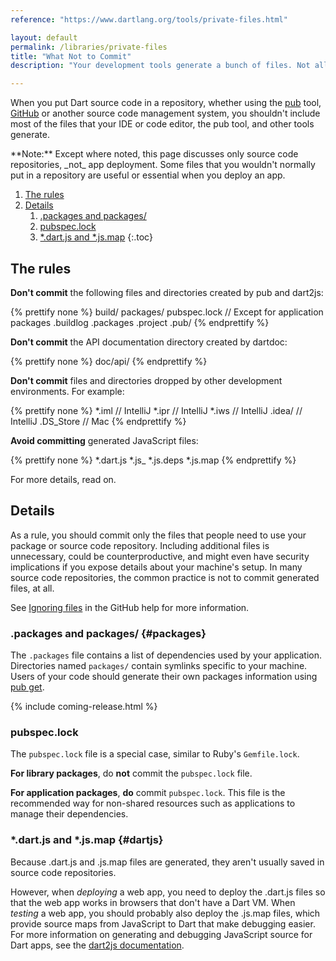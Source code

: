```yaml
---
reference: "https://www.dartlang.org/tools/private-files.html"

layout: default
permalink: /libraries/private-files
title: "What Not to Commit"
description: "Your development tools generate a bunch of files. Not all of them should be committed."

---
```


When you put Dart source code in a repository,
whether using the [pub](/tools/pub) tool, [GitHub](https://github.com/)
or another source code management system,
you shouldn't include most of the files
that your IDE or code editor, the pub tool, and other tools generate.

<aside class="alert alert-info" markdown="1">
**Note:**
Except where noted, this page discusses only source code repositories,
_not_ app deployment.
Some files that you wouldn't normally put in a repository
are useful or essential when you deploy an app.
</aside>

1. [The rules](#the-rules)
1. [Details](#details)
   1. [.packages and packages/](#packages)
   1. [pubspec.lock](#pubspeclock)
   1. [*.dart.js and *.js.map](#dartjs)
{:.toc}

## The rules

**Don't commit** the following files and directories
created by pub and dart2js:

{% prettify none %}
build/
packages/
pubspec.lock  // Except for application packages
.buildlog
.packages
.project
.pub/
{% endprettify %}

**Don't commit** the API documentation directory created by dartdoc:

{% prettify none %}
doc/api/
{% endprettify %}

**Don't commit** files and directories
dropped by other development environments.
For example:

{% prettify none %}
*.iml         // IntelliJ
*.ipr         // IntelliJ
*.iws         // IntelliJ
.idea/        // IntelliJ
.DS_Store     // Mac
{% endprettify %}

**Avoid committing** generated JavaScript files:

{% prettify none %}
*.dart.js
*.js_
*.js.deps
*.js.map
{% endprettify %}

For more details, read on.

## Details

As a rule, you should commit only the files that people need
to use your package or source code repository.
Including additional files is unnecessary,
could be counterproductive,
and might even have security implications
if you expose details about your machine's setup.
In many source code repositories,
the common practice is not to commit generated files, at all.

See [Ignoring files](https://help.github.com/articles/ignoring-files)
in the GitHub help for more information.

### .packages and packages/ {#packages}

The `.packages` file contains a list of dependencies used by your application.
Directories named `packages/` contain symlinks specific to your machine.
Users of your code should generate their own packages information
using [pub get](/tools/pub/get-started#installing-packages).

{% include coming-release.html %}

### pubspec.lock

The `pubspec.lock` file is a special case,
similar to Ruby's `Gemfile.lock`.

**For library packages**, do **not** commit the `pubspec.lock` file.

**For application packages**, **do** commit `pubspec.lock`.
This file is the recommended way for non-shared resources
such as applications to manage their dependencies.


### *.dart.js and *.js.map {#dartjs}

Because .dart.js and .js.map files are generated,
they aren't usually saved in source code repositories.

However, when _deploying_ a web app,
you need to deploy the .dart.js files so that the web app works
in browsers that don't have a Dart VM.
When _testing_ a web app,
you should probably also deploy the .js.map files,
which provide source maps from JavaScript to Dart
that make debugging easier.
For more information on generating and debugging
JavaScript source for Dart apps, see the
[dart2js documentation]({{site.dart4web}}/tools/dart2js).

